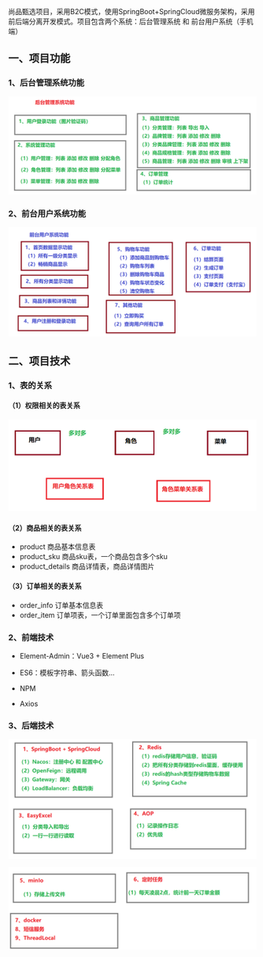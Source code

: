 尚品甄选项目，采用B2C模式，使用SpringBoot+SpringCloud微服务架构，采用前后端分离开发模式。项目包含两个系统：后台管理系统 和 前台用户系统（手机端）

## 一、项目功能

### 1、后台管理系统功能

![image-20230918095531708](./assets/image-20230918095531708.png)



### 2、前台用户系统功能

![image-20230918100253882](./assets/image-20230918100253882.png)



## 二、项目技术

### 1、表的关系

#### （1）权限相关的表关系

![image-20230918101317508](./assets/image-20230918101317508.png)

#### （2）商品相关的表关系

* product  商品基本信息表
* product_sku 商品sku表，一个商品包含多个sku
* product_details 商品详情表，商品详情图片



#### （3）订单相关的表关系

* order_info 订单基本信息表
* order_item 订单项表，一个订单里面包含多个订单项



### 2、前端技术

* Element-Admin：Vue3 + Element Plus

* ES6：模板字符串、箭头函数...
* NPM
* Axios



### 3、后端技术

![image-20230918103122032](./assets/image-20230918103122032.png)

![image-20230918103144461](assets\image-20230918103144461.png)





